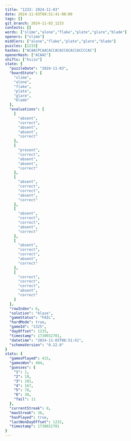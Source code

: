 ```yaml
---
title: "1233: 2024-11-03"
date: 2024-11-03T08:51:41-08:00
tags: []
git_branch: 2024-11-03_1233
contests: []
words: ["slime","alone","flake","plate","glare","blade"]
openers: ["slime"]
middlers: ["alone","flake","plate","glare","blade"]
puzzles: [1233]
hashes: ["ACAACPCAACACCACACCACACCACCCCAC"]
openerHash: ["ACAAC"]
shifts: ["hsiio"]
state: {
  "puzzleDate": "2024-11-03",
  "boardState": [
    "slime",
    "alone",
    "flake",
    "plate",
    "glare",
    "blade"
  ],
  "evaluations": [
    [
      "absent",
      "correct",
      "absent",
      "absent",
      "correct"
    ],
    [
      "present",
      "correct",
      "absent",
      "absent",
      "correct"
    ],
    [
      "absent",
      "correct",
      "correct",
      "absent",
      "correct"
    ],
    [
      "absent",
      "correct",
      "correct",
      "absent",
      "correct"
    ],
    [
      "absent",
      "correct",
      "correct",
      "absent",
      "correct"
    ],
    [
      "correct",
      "correct",
      "correct",
      "absent",
      "correct"
    ]
  ],
  "rowIndex": 6,
  "solution": "blaze",
  "gameStatus": "FAIL",
  "hardMode": true,
  "gameId": "1325",
  "dayOffset": 1233,
  "timestamp": 1730652701,
  "datetime": "2024-11-03T08:51:41",
  "schemaVersion": "0.22.0"
}
stats: {
  "gamesPlayed": 415,
  "gamesWon": 404,
  "guesses": {
    "1": 1,
    "2": 19,
    "3": 101,
    "4": 167,
    "5": 78,
    "6": 38,
    "fail": 11
  },
  "currentStreak": 0,
  "maxStreak": 36,
  "hasPlayed": true,
  "lastWonDayOffset": 1232,
  "timestamp": 1730652701
}
---
```

<!-- more -->
